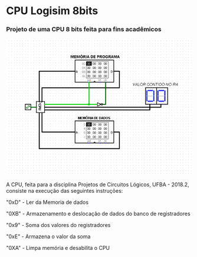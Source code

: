 # CPU Logisim 8bits

### Projeto de uma CPU 8 bits feita para fins acadêmicos


![CPU COMPLETA](https://github.com/SidSan97/CPU_Logisim-8bits/blob/master/CPU/assets/cpu%20completa.png)

A CPU, feita para a disciplina Projetos de Circuitos Lógicos, UFBA - 2018.2, consiste na execução das seguintes instruções:


"0xD" - Ler da Memoria de dados

"0XB" - Armazenamento e deslocação de dados do banco de registradores

"0x9" - Soma dos valores do registradores

"0xE" - Armazena o valor da soma

"0XA" - Limpa memória e desabilita o CPU
